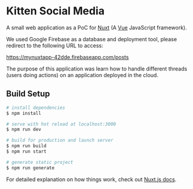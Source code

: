 # Kitten Social Media

A small web application as a PoC for [Nuxt](https://nuxt.com/) 
(A [Vue](https://vuejs.org/) JavaScript framework). 

We used Google Firebase as a database and deployment tool, 
please redirect to the following URL to access:

https://mynuxtapp-42dde.firebaseapp.com/posts

The purpose of this application was learn how to handle 
different threads (users doing actions) on an application 
deployed in the cloud.

## Build Setup

```bash
# install dependencies
$ npm install

# serve with hot reload at localhost:3000
$ npm run dev

# build for production and launch server
$ npm run build
$ npm run start

# generate static project
$ npm run generate
```

For detailed explanation on how things work, check out [Nuxt.js docs](https://nuxtjs.org).
